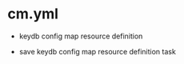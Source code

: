 



# cm.yml


* keydb config map resource definition

* save keydb config map resource definition task